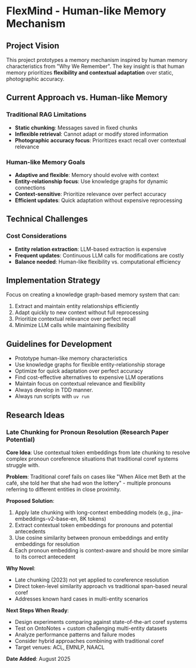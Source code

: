 # FlexMind - Human-like Memory Mechanism

## Project Vision

This project prototypes a memory mechanism inspired by human memory characteristics from "Why We Remember". The key insight is that human memory prioritizes **flexibility and contextual adaptation** over static, photographic accuracy.

## Current Approach vs. Human-like Memory

### Traditional RAG Limitations
- **Static chunking**: Messages saved in fixed chunks
- **Inflexible retrieval**: Cannot adapt or modify stored information
- **Photographic accuracy focus**: Prioritizes exact recall over contextual relevance

### Human-like Memory Goals
- **Adaptive and flexible**: Memory should evolve with context
- **Entity-relationship focus**: Use knowledge graphs for dynamic connections
- **Context-sensitive**: Prioritize relevance over perfect accuracy
- **Efficient updates**: Quick adaptation without expensive reprocessing

## Technical Challenges

### Cost Considerations
- **Entity relation extraction**: LLM-based extraction is expensive
- **Frequent updates**: Continuous LLM calls for modifications are costly
- **Balance needed**: Human-like flexibility vs. computational efficiency

## Implementation Strategy

Focus on creating a knowledge graph-based memory system that can:
1. Extract and maintain entity relationships efficiently
2. Adapt quickly to new context without full reprocessing  
3. Prioritize contextual relevance over perfect recall
4. Minimize LLM calls while maintaining flexibility

## Guidelines for Development

- Prototype human-like memory characteristics
- Use knowledge graphs for flexible entity-relationship storage
- Optimize for quick adaptation over perfect accuracy
- Find cost-effective alternatives to expensive LLM operations
- Maintain focus on contextual relevance and flexibility
- Always develop in TDD manner.
- Always run scripts  with `uv run`

## Research Ideas

### Late Chunking for Pronoun Resolution (Research Paper Potential)

**Core Idea**: Use contextual token embeddings from late chunking to resolve complex pronoun coreference situations that traditional coref systems struggle with.

**Problem**: Traditional coref fails on cases like "When Alice met Beth at the café, she told her that she had won the lottery" - multiple pronouns referring to different entities in close proximity.

**Proposed Solution**: 
1. Apply late chunking with long-context embedding models (e.g., jina-embeddings-v2-base-en, 8K tokens)
2. Extract contextual token embeddings for pronouns and potential antecedents
3. Use cosine similarity between pronoun embeddings and entity embeddings for resolution
4. Each pronoun embedding is context-aware and should be more similar to its correct antecedent

**Why Novel**: 
- Late chunking (2023) not yet applied to coreference resolution
- Direct token-level similarity approach vs traditional span-based neural coref
- Addresses known hard cases in multi-entity scenarios

**Next Steps When Ready**:
- Design experiments comparing against state-of-the-art coref systems
- Test on OntoNotes + custom challenging multi-entity datasets  
- Analyze performance patterns and failure modes
- Consider hybrid approaches combining with traditional coref
- Target venues: ACL, EMNLP, NAACL

**Date Added**: August 2025